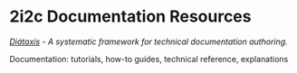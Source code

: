 # 2i2c Documentation Resources

*[Diátaxis](https://diataxis.fr/) - A systematic framework for technical documentation authoring.*

Documentation: tutorials, how-to guides, technical reference, explanations
